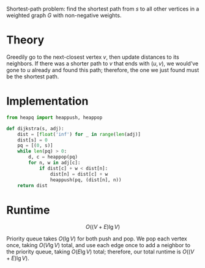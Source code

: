 Shortest-path problem: find the shortest path from $s$ to all other vertices in a weighted graph $G$ with non-negative weights.

# Theory
Greedily go to the next-closest vertex $v$, then update distances to its neighbors. If there was a shorter path to $v$ that ends with $(u, v)$, we would’ve gone to $u$ already and found this path; therefore, the one we just found must be the shortest path.

# Implementation
```python
from heapq import heappush, heappop

def dijkstra(s, adj):
	dist = [float('inf') for _ in range(len(adj)]
	dist[s] = 0
	pq = [(0, s)]
	while len(pq) > 0:
		d, c = heappop(pq)
		for n, w in adj[c]:
			if dist[c] + w < dist[n]:
				dist[n] = dist[c] + w
				heappush(pq, (dist[n], n))
	return dist
```

# Runtime
$$ O((V+E)\lg V) $$

Priority queue takes $O(\lg V)$ for both push and pop. We pop each vertex once, taking $O(V\lg V)$ total, and use each edge once to add a neighbor to the priority queue, taking $O(E \lg V)$ total; therefore, our total runtime is $O((V+E)\lg V)$.
